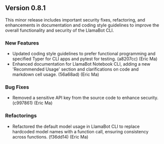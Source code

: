 ## Version 0.8.1

This minor release includes important security fixes, refactoring, and enhancements in documentation and coding style guidelines to improve the overall functionality and security of the LlamaBot CLI.

### New Features

- Updated coding style guidelines to prefer functional programming and specified Typer for CLI apps and pytest for testing. (a8207cc) (Eric Ma)
- Enhanced documentation for LlamaBot Notebook CLI, adding a new 'Recommended Usage' section and clarifications on code and markdown cell usage. (56a68ad) (Eric Ma)

### Bug Fixes

- Removed a sensitive API key from the source code to enhance security. (c997861) (Eric Ma)

### Refactorings

- Refactored the default model usage in LlamaBot CLI to replace hardcoded model names with a function call, ensuring consistency across functions. (f36dd14) (Eric Ma)
